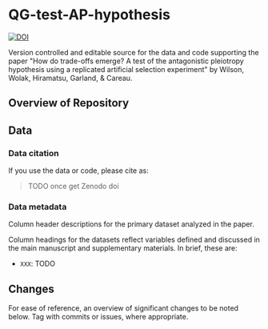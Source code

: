 # QG-test-AP-hypothesis

[![DOI](https://zenodo.org/badge/TODO.svg)](https://zenodo.org/badge/latestdoi/TODO)

Version controlled and editable source for the data and code supporting the paper "How do trade-offs emerge? A test of the antagonistic pleiotropy hypothesis 
using a replicated artificial selection experiment" by Wilson, Wolak, Hiramatsu, Garland, & Careau.


## Overview of Repository



## Data

### Data citation
If you use the data or code, please cite as:

>TODO once get Zenodo doi

### Data metadata

Column header descriptions for the primary dataset analyzed in the paper.

<!-- TODO add what each row represents and why/what columns selected for the dataset -->

Column headings for the datasets reflect variables defined and discussed in the main manuscript and supplementary materials. In brief, these are:

 - `XXX`: TODO

## Changes
For ease of reference, an overview of significant changes to be noted below. Tag with commits or issues, where appropriate.
